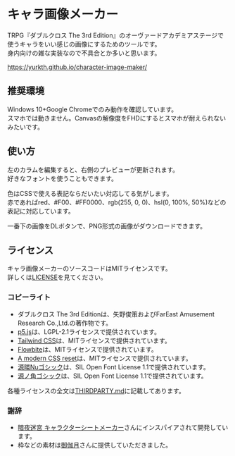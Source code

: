 # キャラ画像メーカー

TRPG『ダブルクロス The 3rd Edition』のオーヴァードアカデミアステージで使うキャラをいい感じの画像にするためのツールです。  
身内向けの雑な実装なので不具合とか多いと思います。

https://yurkth.github.io/character-image-maker/

## 推奨環境

Windows 10+Google Chromeでのみ動作を確認しています。  
スマホでは動きません。Canvasの解像度をFHDにするとスマホが耐えられないみたいです。

## 使い方

左のカラムを編集すると、右側のプレビューが更新されます。  
好きなフォントを使うこともできます。

色はCSSで使える表記ならだいたい対応してる気がします。  
赤であればred、#F00、#FF0000、rgb(255, 0, 0)、hsl(0, 100%, 50%)などの表記に対応しています。

一番下の画像をDLボタンで、PNG形式の画像がダウンロードできます。

## ライセンス

キャラ画像メーカーのソースコードはMITライセンスです。  
詳しくは[LICENSE](https://github.com/yurkth/character-image-maker/blob/master/LICENSE)を見てください。

### コピーライト

- ダブルクロス The 3rd Editionは、矢野俊策およびFarEast Amusement Research Co.,Ltd.の著作物です。
- [p5.js](https://github.com/processing/p5.js)は、LGPL-2.1ライセンスで提供されています。
- [Tailwind CSS](https://github.com/tailwindlabs/tailwindcss)は、MITライセンスで提供されています。
- [Flowbite](https://github.com/themesberg/flowbite)は、MITライセンスで提供されています。
- [A modern CSS reset](https://github.com/Andy-set-studio/modern-css-reset)は、MITライセンスで提供されています。
- [源暎Nuゴシック](https://okoneya.jp/font/genei-nu-gothic.html)は、SIL Open Font License 1.1で提供されています。
- [源ノ角ゴシック](https://github.com/adobe-fonts/source-han-sans)は、SIL Open Font License 1.1で提供されています。

各種ライセンスの全文は[THIRDPARTY.md](https://github.com/yurkth/character-image-maker/blob/master/THIRDPARTY)に記載してあります。

### 謝辞

- [暗夜迷宮 キャラクターシートメーカー](https://am-csmaker.reifier.jp/)さんにインスパイアされて開発しています。
- 枠などの素材は[御伽月](https://twitter.com/cr_mkdk)さんに提供していただきました。

